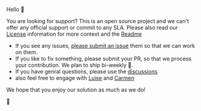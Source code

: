 Hello 👋

You are looking for support? This is an open source project and we can't offer any official support or commit to any SLA. Please also read our [License](https://github.com/LuiseFreese/TheBaby/blob/main/LICENSE.md) information for more context and the [Readme](https://github.com/LuiseFreese/TheBaby/blob/main/README.md)

* If you see any issues, [please submit an issue](https://github.com/LuiseFreese/TheBaby/issues/new/choose) them so that we can work on them. 
* If you like to fix something, please submit your PR, so that we process your contribution. We plan to ship bi-weekly 🚢.
* If you have genral questions, please use the [discussions](https://github.com/LuiseFreese/TheBaby/discussions)
* also feel free to engage with [Luise](https://twitter.com/LuiseFreese) and [Carmen](https://www.twitter.com/carmenysewijn)

We hope that you enjoy our solution as much as we do! 

💖
